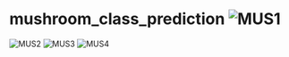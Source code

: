 # mushroom_class_prediction ![MUS1](https://user-images.githubusercontent.com/85549725/145667158-1b99a66f-1d5f-4958-a212-6a654e2de7d7.JPG)
![MUS2](https://user-images.githubusercontent.com/85549725/145667161-8eb5eaa3-0f93-4d63-8444-5acfc9373b32.JPG)
![MUS3](https://user-images.githubusercontent.com/85549725/145667162-7cb07aa1-7637-47e6-b390-bc2d666b5c53.JPG)
![MUS4](https://user-images.githubusercontent.com/85549725/145667163-2aef6f98-93a4-420c-8581-4b21423bfacc.JPG)
